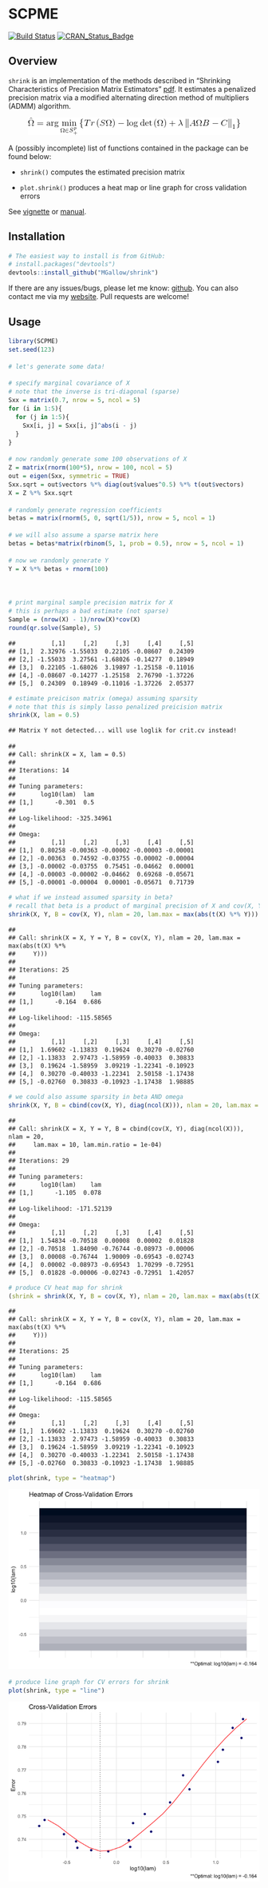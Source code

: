 SCPME
================

[![Build
Status](https://travis-ci.org/MGallow/shrink.svg?branch=master)](https://travis-ci.org/MGallow/SCPME)
[![CRAN\_Status\_Badge](http://www.r-pkg.org/badges/version/SCPME)](https://cran.r-project.org/package=SCPME)

## Overview

`shrink` is an implementation of the methods described in “Shrinking
Characteristics of Precision Matrix Estimators”
[pdf](https://doi.org/10.1093/biomet/asy023). It estimates a penalized
precision matrix via a modified alternating direction method of
multipliers (ADMM)
algorithm.

<p align="center">

<img src = "https://github.com/MGallow/SCPME/raw/master/vignettes/images/gif.gif"/>

</p>

A (possibly incomplete) list of functions contained in the package can
be found below:

  - `shrink()` computes the estimated precision matrix

  - `plot.shrink()` produces a heat map or line graph for cross
    validation errors

See [vignette](https://mgallow.github.io/SCPME/) or
[manual](https://github.com/MGallow/ADMMsigma/blob/master/SCPME.pdf).

## Installation

``` r
# The easiest way to install is from GitHub:
# install.packages("devtools")
devtools::install_github("MGallow/shrink")
```

If there are any issues/bugs, please let me know:
[github](https://github.com/MGallow/SCPME/issues). You can also contact
me via my [website](https://mgallow.github.io/). Pull requests are
welcome\!

## Usage

``` r
library(SCPME)
set.seed(123)

# let's generate some data!

# specify marginal covariance of X
# note that the inverse is tri-diagonal (sparse)
Sxx = matrix(0.7, nrow = 5, ncol = 5)
for (i in 1:5){
  for (j in 1:5){
    Sxx[i, j] = Sxx[i, j]^abs(i - j)
  }
}

# now randomly generate some 100 observations of X
Z = matrix(rnorm(100*5), nrow = 100, ncol = 5)
out = eigen(Sxx, symmetric = TRUE)
Sxx.sqrt = out$vectors %*% diag(out$values^0.5) %*% t(out$vectors)
X = Z %*% Sxx.sqrt

# randomly generate regression coefficients
betas = matrix(rnorm(5, 0, sqrt(1/5)), nrow = 5, ncol = 1)

# we will also assume a sparse matrix here
betas = betas*matrix(rbinom(5, 1, prob = 0.5), nrow = 5, ncol = 1)

# now we randomly generate Y
Y = X %*% betas + rnorm(100)



# print marginal sample precision matrix for X
# this is perhaps a bad estimate (not sparse)
Sample = (nrow(X) - 1)/nrow(X)*cov(X)
round(qr.solve(Sample), 5)
```

    ##          [,1]     [,2]     [,3]     [,4]     [,5]
    ## [1,]  2.32976 -1.55033  0.22105 -0.08607  0.24309
    ## [2,] -1.55033  3.27561 -1.68026 -0.14277  0.18949
    ## [3,]  0.22105 -1.68026  3.19897 -1.25158 -0.11016
    ## [4,] -0.08607 -0.14277 -1.25158  2.76790 -1.37226
    ## [5,]  0.24309  0.18949 -0.11016 -1.37226  2.05377

``` r
# estimate preicison matrix (omega) assuming sparsity
# note that this is simply lasso penalized preicision matrix
shrink(X, lam = 0.5)
```

    ## Matrix Y not detected... will use loglik for crit.cv instead!

    ## 
    ## Call: shrink(X = X, lam = 0.5)
    ## 
    ## Iterations: 14
    ## 
    ## Tuning parameters:
    ##       log10(lam)  lam
    ## [1,]      -0.301  0.5
    ## 
    ## Log-likelihood: -325.34961
    ## 
    ## Omega:
    ##          [,1]     [,2]     [,3]     [,4]     [,5]
    ## [1,]  0.80258 -0.00363 -0.00002 -0.00003 -0.00001
    ## [2,] -0.00363  0.74592 -0.03755 -0.00002 -0.00004
    ## [3,] -0.00002 -0.03755  0.75451 -0.04662  0.00001
    ## [4,] -0.00003 -0.00002 -0.04662  0.69268 -0.05671
    ## [5,] -0.00001 -0.00004  0.00001 -0.05671  0.71739

``` r
# what if we instead assumed sparsity in beta?
# recall that beta is a product of marginal precision of X and cov(X, Y)
shrink(X, Y, B = cov(X, Y), nlam = 20, lam.max = max(abs(t(X) %*% Y)))
```

    ## 
    ## Call: shrink(X = X, Y = Y, B = cov(X, Y), nlam = 20, lam.max = max(abs(t(X) %*% 
    ##     Y)))
    ## 
    ## Iterations: 25
    ## 
    ## Tuning parameters:
    ##       log10(lam)    lam
    ## [1,]      -0.164  0.686
    ## 
    ## Log-likelihood: -115.58565
    ## 
    ## Omega:
    ##          [,1]     [,2]     [,3]     [,4]     [,5]
    ## [1,]  1.69602 -1.13833  0.19624  0.30270 -0.02760
    ## [2,] -1.13833  2.97473 -1.58959 -0.40033  0.30833
    ## [3,]  0.19624 -1.58959  3.09219 -1.22341 -0.10923
    ## [4,]  0.30270 -0.40033 -1.22341  2.50158 -1.17438
    ## [5,] -0.02760  0.30833 -0.10923 -1.17438  1.98885

``` r
# we could also assume sparsity in beta AND omega
shrink(X, Y, B = cbind(cov(X, Y), diag(ncol(X))), nlam = 20, lam.max = 10, lam.min.ratio = 1e-4)
```

    ## 
    ## Call: shrink(X = X, Y = Y, B = cbind(cov(X, Y), diag(ncol(X))), nlam = 20, 
    ##     lam.max = 10, lam.min.ratio = 1e-04)
    ## 
    ## Iterations: 29
    ## 
    ## Tuning parameters:
    ##       log10(lam)    lam
    ## [1,]      -1.105  0.078
    ## 
    ## Log-likelihood: -171.52139
    ## 
    ## Omega:
    ##          [,1]     [,2]     [,3]     [,4]     [,5]
    ## [1,]  1.54834 -0.70518  0.00008  0.00002  0.01828
    ## [2,] -0.70518  1.84090 -0.76744 -0.08973 -0.00006
    ## [3,]  0.00008 -0.76744  1.90009 -0.69543 -0.02743
    ## [4,]  0.00002 -0.08973 -0.69543  1.70299 -0.72951
    ## [5,]  0.01828 -0.00006 -0.02743 -0.72951  1.42057

``` r
# produce CV heat map for shrink
(shrink = shrink(X, Y, B = cov(X, Y), nlam = 20, lam.max = max(abs(t(X) %*% Y))))
```

    ## 
    ## Call: shrink(X = X, Y = Y, B = cov(X, Y), nlam = 20, lam.max = max(abs(t(X) %*% 
    ##     Y)))
    ## 
    ## Iterations: 25
    ## 
    ## Tuning parameters:
    ##       log10(lam)    lam
    ## [1,]      -0.164  0.686
    ## 
    ## Log-likelihood: -115.58565
    ## 
    ## Omega:
    ##          [,1]     [,2]     [,3]     [,4]     [,5]
    ## [1,]  1.69602 -1.13833  0.19624  0.30270 -0.02760
    ## [2,] -1.13833  2.97473 -1.58959 -0.40033  0.30833
    ## [3,]  0.19624 -1.58959  3.09219 -1.22341 -0.10923
    ## [4,]  0.30270 -0.40033 -1.22341  2.50158 -1.17438
    ## [5,] -0.02760  0.30833 -0.10923 -1.17438  1.98885

``` r
plot(shrink, type = "heatmap")
```

![](README_files/figure-gfm/unnamed-chunk-2-1.png)<!-- -->

``` r
# produce line graph for CV errors for shrink
plot(shrink, type = "line")
```

![](README_files/figure-gfm/unnamed-chunk-2-2.png)<!-- -->
